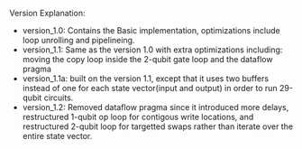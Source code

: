 
Version Explanation:
- version_1.0: Contains the Basic implementation, optimizations include loop unrolling and pipelineing.
- version_1.1: Same as the version 1.0 with extra optimizations including: moving the copy loop inside the 2-qubit gate loop and the dataflow pragma
- version_1.1a: built on the version 1.1, except that it uses two buffers instead of one for each state vector(input and output) in order to run 29-qubit circuits.
- version_1.2: Removed dataflow pragma since it introduced more delays, restructured 1-qubit op loop for contigous write locations, and restructured 2-qubit loop for targetted swaps rather than iterate over the entire state vector.
